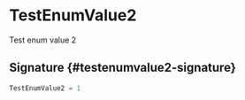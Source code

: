 # TestEnumValue2

Test enum value 2

## Signature {#testenumvalue2-signature}

```typescript
TestEnumValue2 = 1
```

